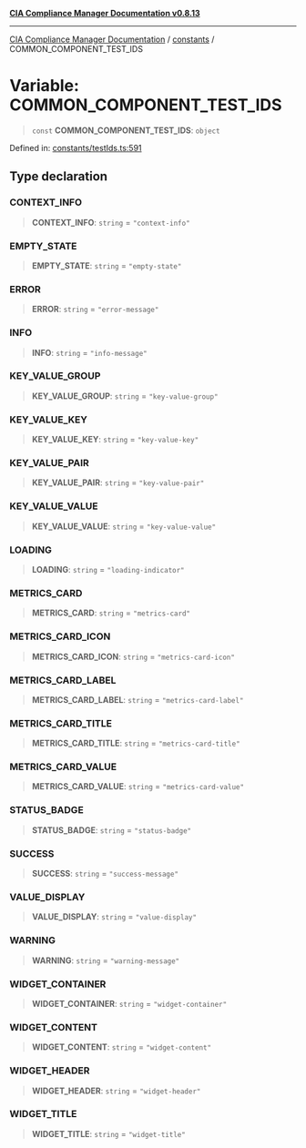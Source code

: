 [**CIA Compliance Manager Documentation v0.8.13**](../../README.md)

***

[CIA Compliance Manager Documentation](../../modules.md) / [constants](../README.md) / COMMON\_COMPONENT\_TEST\_IDS

# Variable: COMMON\_COMPONENT\_TEST\_IDS

> `const` **COMMON\_COMPONENT\_TEST\_IDS**: `object`

Defined in: [constants/testIds.ts:591](https://github.com/Hack23/cia-compliance-manager/blob/2f6ce8651c6fa9a0d9c8860576f0ee67ef038efd/src/constants/testIds.ts#L591)

## Type declaration

### CONTEXT\_INFO

> **CONTEXT\_INFO**: `string` = `"context-info"`

### EMPTY\_STATE

> **EMPTY\_STATE**: `string` = `"empty-state"`

### ERROR

> **ERROR**: `string` = `"error-message"`

### INFO

> **INFO**: `string` = `"info-message"`

### KEY\_VALUE\_GROUP

> **KEY\_VALUE\_GROUP**: `string` = `"key-value-group"`

### KEY\_VALUE\_KEY

> **KEY\_VALUE\_KEY**: `string` = `"key-value-key"`

### KEY\_VALUE\_PAIR

> **KEY\_VALUE\_PAIR**: `string` = `"key-value-pair"`

### KEY\_VALUE\_VALUE

> **KEY\_VALUE\_VALUE**: `string` = `"key-value-value"`

### LOADING

> **LOADING**: `string` = `"loading-indicator"`

### METRICS\_CARD

> **METRICS\_CARD**: `string` = `"metrics-card"`

### METRICS\_CARD\_ICON

> **METRICS\_CARD\_ICON**: `string` = `"metrics-card-icon"`

### METRICS\_CARD\_LABEL

> **METRICS\_CARD\_LABEL**: `string` = `"metrics-card-label"`

### METRICS\_CARD\_TITLE

> **METRICS\_CARD\_TITLE**: `string` = `"metrics-card-title"`

### METRICS\_CARD\_VALUE

> **METRICS\_CARD\_VALUE**: `string` = `"metrics-card-value"`

### STATUS\_BADGE

> **STATUS\_BADGE**: `string` = `"status-badge"`

### SUCCESS

> **SUCCESS**: `string` = `"success-message"`

### VALUE\_DISPLAY

> **VALUE\_DISPLAY**: `string` = `"value-display"`

### WARNING

> **WARNING**: `string` = `"warning-message"`

### WIDGET\_CONTAINER

> **WIDGET\_CONTAINER**: `string` = `"widget-container"`

### WIDGET\_CONTENT

> **WIDGET\_CONTENT**: `string` = `"widget-content"`

### WIDGET\_HEADER

> **WIDGET\_HEADER**: `string` = `"widget-header"`

### WIDGET\_TITLE

> **WIDGET\_TITLE**: `string` = `"widget-title"`
